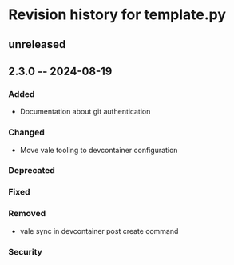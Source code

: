 # Revision history for template.py

## unreleased

## 2.3.0 -- 2024-08-19

### Added

- Documentation about git authentication

### Changed

- Move vale tooling to devcontainer configuration

### Deprecated

### Fixed

### Removed

- vale sync in devcontainer post create command

### Security
